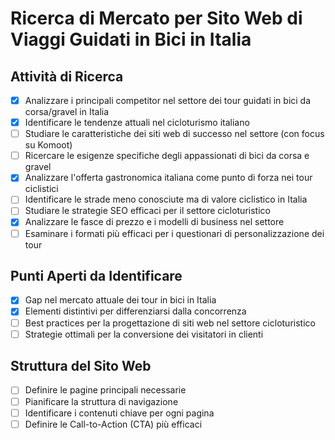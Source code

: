 # Ricerca di Mercato per Sito Web di Viaggi Guidati in Bici in Italia

## Attività di Ricerca
- [x] Analizzare i principali competitor nel settore dei tour guidati in bici da corsa/gravel in Italia
- [x] Identificare le tendenze attuali nel cicloturismo italiano
- [ ] Studiare le caratteristiche dei siti web di successo nel settore (con focus su Komoot)
- [ ] Ricercare le esigenze specifiche degli appassionati di bici da corsa e gravel
- [x] Analizzare l'offerta gastronomica italiana come punto di forza nei tour ciclistici
- [ ] Identificare le strade meno conosciute ma di valore ciclistico in Italia
- [ ] Studiare le strategie SEO efficaci per il settore cicloturistico
- [x] Analizzare le fasce di prezzo e i modelli di business nel settore
- [ ] Esaminare i formati più efficaci per i questionari di personalizzazione dei tour

## Punti Aperti da Identificare
- [x] Gap nel mercato attuale dei tour in bici in Italia
- [x] Elementi distintivi per differenziarsi dalla concorrenza
- [ ] Best practices per la progettazione di siti web nel settore cicloturistico
- [ ] Strategie ottimali per la conversione dei visitatori in clienti

## Struttura del Sito Web
- [ ] Definire le pagine principali necessarie
- [ ] Pianificare la struttura di navigazione
- [ ] Identificare i contenuti chiave per ogni pagina
- [ ] Definire le Call-to-Action (CTA) più efficaci
